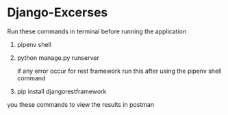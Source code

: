 # Django-Excerses
Run these commands in terminal before running the application
1. pipenv shell
2. python manage.py runserver

   if any error occur for rest framework run this after using the pipenv shell command
3. pip install djangorestframework

you these commands to view the results in postman
<!-- 
GET /funnel-status/: Get a list of all the funnel status.
POST /funnel-status/: Create a new funnel status.
GET /funnel-status/{id}/: Retrieve an existing funnel status.
PUT/PATCH /funnel-status/{id}/: Update an existing funnel status.
DELETE /funnel-status/{id}/: Delete an existing funnel status.
GET /customer/: Get a list of all the students.
POST /customer/: Create a new student.
GET /customer/{id}/: Retrieve details of a student.
PUT/PATCH /customer/{id}/: Update the status and details of a student.
GET /customer-log/paginated : Retrieve the 50 latest logs from the system (paginated). 
-->
